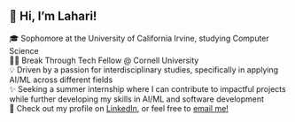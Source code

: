## 👋 Hi, I’m Lahari!

🎓 Sophomore at the University of California Irvine, studying Computer Science <br/>
👩‍💻 Break Through Tech Fellow @ Cornell University <br/>
💡 Driven by a passion for interdisciplinary studies, specifically in applying AI/ML across different fields <br/>
✨ Seeking a summer internship where I can contribute to impactful projects while further developing my skills in AI/ML and software development <br/>
👤 Check out my profile on [LinkedIn](www.linkedin.com/in/lahariyallapragada), or feel free to [email me!](laharily@gmail.com)


